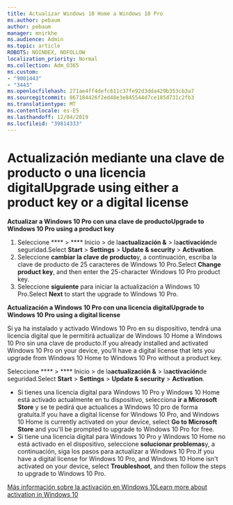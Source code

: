 ```yaml
---
title: Actualizar Windows 10 Home a Windows 10 Pro
ms.author: pebaum
author: pebaum
manager: mnirkhe
ms.audience: Admin
ms.topic: article
ROBOTS: NOINDEX, NOFOLLOW
localization_priority: Normal
ms.collection: Adm_O365
ms.custom:
- "9001443"
- "3443"
ms.openlocfilehash: 271ae4ff4defc611c37fe92d3dda429b353cb3a7
ms.sourcegitcommit: 867184426f2ed48e3e845544d7ce185d731c2fb3
ms.translationtype: MT
ms.contentlocale: es-ES
ms.lasthandoff: 12/04/2019
ms.locfileid: "39814333"
---
```

# <a name="upgrade-using-either-a-product-key-or-a-digital-license"></a><span data-ttu-id="85251-102">Actualización mediante una clave de producto o una licencia digital</span><span class="sxs-lookup"><span data-stu-id="85251-102">Upgrade using either a product key or a digital license</span></span>

<span data-ttu-id="85251-103">**Actualizar a Windows 10 Pro con una clave de producto**</span><span class="sxs-lookup"><span data-stu-id="85251-103">**Upgrade to Windows 10 Pro using a product key**</span></span>

1. <span data-ttu-id="85251-104">Seleccione \*\*\*\* > \*\*\*\* Inicio > de la**actualización &** > la**activación**de seguridad.</span><span class="sxs-lookup"><span data-stu-id="85251-104">Select **Start** > **Settings** > **Update & security** > **Activation**.</span></span>
2. <span data-ttu-id="85251-105">Seleccione **cambiar la clave de producto**y, a continuación, escriba la clave de producto de 25 caracteres de Windows 10 Pro.</span><span class="sxs-lookup"><span data-stu-id="85251-105">Select **Change product key**, and then enter the 25-character Windows 10 Pro product key.</span></span>
3. <span data-ttu-id="85251-106">Seleccione **siguiente** para iniciar la actualización a Windows 10 Pro.</span><span class="sxs-lookup"><span data-stu-id="85251-106">Select **Next** to start the upgrade to Windows 10 Pro.</span></span>

<span data-ttu-id="85251-107">**Actualización a Windows 10 Pro con una licencia digital**</span><span class="sxs-lookup"><span data-stu-id="85251-107">**Upgrade to Windows 10 Pro using a digital license**</span></span>

<span data-ttu-id="85251-108">Si ya ha instalado y activado Windows 10 Pro en su dispositivo, tendrá una licencia digital que le permitirá actualizar de Windows 10 Home a Windows 10 Pro sin una clave de producto.</span><span class="sxs-lookup"><span data-stu-id="85251-108">If you already installed and activated Windows 10 Pro on your device, you’ll have a digital license that lets you upgrade from Windows 10 Home to Windows 10 Pro without a product key.</span></span>

<span data-ttu-id="85251-109">Seleccione \*\*\*\* > \*\*\*\* Inicio > de la**actualización &** > la**activación**de seguridad.</span><span class="sxs-lookup"><span data-stu-id="85251-109">Select **Start** > **Settings** > **Update & security** > **Activation**.</span></span>

- <span data-ttu-id="85251-110">Si tienes una licencia digital para Windows 10 Pro y Windows 10 Home está activado actualmente en tu dispositivo, selecciona **ir a Microsoft Store** y se te pedirá que actualices a Windows 10 pro de forma gratuita.</span><span class="sxs-lookup"><span data-stu-id="85251-110">If you have a digital license for Windows 10 Pro, and Windows 10 Home is currently activated on your device, select **Go to Microsoft Store** and you'll be prompted to upgrade to Windows 10 Pro for free.</span></span>
- <span data-ttu-id="85251-111">Si tiene una licencia digital para Windows 10 Pro y Windows 10 Home no está activado en el dispositivo, seleccione **solucionar problemas**y, a continuación, siga los pasos para actualizar a Windows 10 Pro.</span><span class="sxs-lookup"><span data-stu-id="85251-111">If you have a digital license for Windows 10 Pro, and Windows 10 Home isn't activated on your device, select **Troubleshoot**, and then follow the steps to upgrade to Windows 10 Pro.</span></span>

[<span data-ttu-id="85251-112">Más información sobre la activación en Windows 10</span><span class="sxs-lookup"><span data-stu-id="85251-112">Learn more about activation in Windows 10</span></span>](https://support.microsoft.com/help/12440)